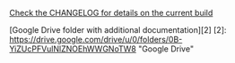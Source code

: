 [Check the CHANGELOG for details on the current build][1]

[1]: https://gitlab.com/MaresmeGames/Eon_Project/blob/master/CHANGELOG.md "Changelog"

[Google Drive folder with additional documentation][2]
[2]: https://drive.google.com/drive/u/0/folders/0B-YiZUcPFVulNlZNOEhWWGNoTW8 "Google Drive"
